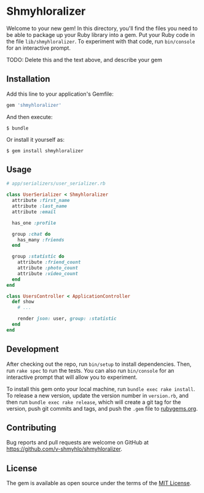 # Shmyhloralizer

Welcome to your new gem! In this directory, you'll find the files you need to be able to package up your Ruby library into a gem. Put your Ruby code in the file `lib/shmyhloralizer`. To experiment with that code, run `bin/console` for an interactive prompt.

TODO: Delete this and the text above, and describe your gem

## Installation

Add this line to your application's Gemfile:

```ruby
gem 'shmyhloralizer'
```

And then execute:

    $ bundle

Or install it yourself as:

    $ gem install shmyhloralizer

## Usage

```ruby
# app/serializers/user_serializer.rb

class UserSerializer < Shmyhloralizer
  attribute :first_name
  attribute :last_name
  attribute :email

  has_one :profile

  group :chat do
    has_many :friends
  end

  group :statistic do
    attribute :friend_count
    attribute :photo_count
    attribute :video_count
  end
end
```

```ruby
class UsersController < ApplicationController
  def show
    # ...

    render json: user, group: :statistic
  end
end
```

## Development

After checking out the repo, run `bin/setup` to install dependencies. Then, run `rake spec` to run the tests. You can also run `bin/console` for an interactive prompt that will allow you to experiment.

To install this gem onto your local machine, run `bundle exec rake install`. To release a new version, update the version number in `version.rb`, and then run `bundle exec rake release`, which will create a git tag for the version, push git commits and tags, and push the `.gem` file to [rubygems.org](https://rubygems.org).

## Contributing

Bug reports and pull requests are welcome on GitHub at https://github.com/v-shmyhlo/shmyhloralizer.

## License

The gem is available as open source under the terms of the [MIT License](http://opensource.org/licenses/MIT).
